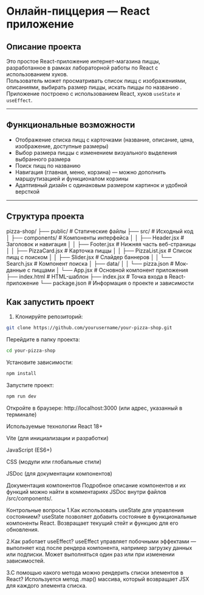 # Онлайн-пиццерия — React приложение

## Описание проекта

Это простое React-приложение интернет-магазина пиццы, разработанное в рамках лабораторной работы по React с использованием хуков.  
Пользователь может просматривать список пицц с изображениями, описаниями, выбирать размер пиццы, искать пиццы по названию .  
Приложение построено с использованием React, хуков `useState` и `useEffect`.

---

## Функциональные возможности

- Отображение списка пицц с карточками (название, описание, цена, изображение, доступные размеры)  
- Выбор размера пиццы с изменением визуального выделения выбранного размера  
- Поиск пицц по названию  
- Навигация (главная, меню, корзина) — можно дополнить маршрутизацией и функционалом корзины  
- Адаптивный дизайн с одинаковым размером картинок и удобной версткой  

---

## Структура проекта

pizza-shop/
├── public/                   # Статические файлы
├── src/                      # Исходный код
│   ├── components/           # Компоненты интерфейса
│   │   ├── Header.jsx        # Заголовок и навигация
│   │   ├── Footer.jsx        # Нижняя часть веб-страницы
│   │   ├── PizzaCard.jsx     # Карточка пиццы
│   │   ├── PizzaList.jsx     # Список пицц с поиском
│   │   ├── Slider.jsx        # Слайдер баннеров
│   │   └── Search.jsx        # Компонент поиска
│   ├── data/
│   │   └── pizza.json        # Мок-данные с пиццами
│   └── App.jsx               # Основной компонент приложения
├── index.html                # HTML-шаблон
├── index.jsx                 # Точка входа в React-приложение
└── package.json              # Информация о проекте и зависимости


## Как запустить проект

1. Клонируйте репозиторий:

```bash
git clone https://github.com/yourusername/your-pizza-shop.git
```
Перейдите в папку проекта:

```bash
cd your-pizza-shop
```
Установите зависимости:

```bash
npm install
```
Запустите проект:

```bash
npm run dev
```
Откройте в браузере: http://localhost:3000 (или адрес, указанный в терминале)

Используемые технологии
React 18+

Vite (для инициализации и разработки)

JavaScript (ES6+)

CSS (модули или глобальные стили)

JSDoc (для документации компонентов)

Документация компонентов
Подробное описание компонентов и их функций можно найти в комментариях JSDoc внутри файлов /src/components/.

Контрольные вопросы
1.Как использовать useState для управления состоянием?
useState позволяет добавить состояние в функциональные компоненты React. Возвращает текущий стейт и функцию для его обновления.

2.Как работает useEffect?
useEffect управляет побочными эффектами — выполняет код после рендера компонента, например загрузку данных или подписки. Может выполняться один раз или при изменении зависимостей.

3.С помощью какого метода можно рендерить списки элементов в React?
Используется метод .map() массива, который возвращает JSX для каждого элемента списка.
